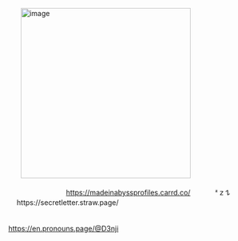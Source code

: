 
 ‎‎‎‎‎‎‎‎ㅤ    ‎‎‎‎‎‎‎‎ <img width="340" height="340" alt="image" src="https://github.com/user-attachments/assets/85b55ea2-5059-46b2-9d57-9d0a8e2c20ff" />





‎‎‎‎‎‎‎‎ㅤ    ‎‎‎‎‎‎‎‎ㅤ  ‎‎‎‎‎‎‎‎ㅤ    ‎‎‎‎‎‎‎‎ㅤ  ‎‎‎‎‎‎‎  ‎‎‎‎‎‎‎‎ㅤ ‎‎‎‎‎ ‎‎‎‎    ‎‎‎‎‎‎‎‎  https://madeinabyssprofiles.carrd.co/  ‎‎‎‎‎‎‎‎ㅤ    ‎‎‎‎‎‎‎‎   ‎‎‎‎‎‎‎‎ㅤ   ᶻ 𝗓 𐰁   ‎‎‎‎‎‎‎‎ㅤ    ‎‎‎‎‎‎‎‎ㅤ    ‎‎‎‎‎‎‎‎ㅤhttps://secretletter.straw.page/    ‎‎‎‎‎‎‎‎ㅤ 
    ‎‎‎‎‎‎‎‎   ‎‎‎‎‎‎‎‎    ‎‎‎‎‎‎‎‎   ‎‎‎‎‎‎‎‎    ‎‎‎‎‎‎‎‎   ‎‎‎‎‎‎‎‎    ‎‎‎‎‎‎‎‎   ‎‎‎‎‎‎‎‎    ‎‎‎‎‎‎‎‎   ‎‎‎‎‎‎‎‎    ‎‎‎‎‎‎‎‎   ‎‎‎‎‎‎‎‎    ‎‎‎‎‎‎‎‎   ‎‎‎‎‎‎‎‎    ‎‎‎‎‎‎‎‎   ‎‎‎‎‎‎‎‎    ‎‎‎‎‎‎‎‎   ‎‎‎‎‎‎‎‎    ‎‎‎‎‎‎‎‎   ‎‎‎‎‎‎‎‎  
    ‎‎‎‎‎‎‎‎   ‎‎‎‎‎‎‎‎    ‎‎‎‎‎‎‎‎   ‎‎‎‎‎‎‎‎    ‎‎‎‎‎‎‎‎   ‎‎‎‎‎‎‎‎    ‎‎‎‎‎‎‎‎   ‎‎‎‎‎‎‎‎    ‎‎‎‎‎‎‎‎   ‎‎‎‎‎‎‎‎    ‎‎‎‎‎‎‎‎   ‎‎‎‎‎‎‎‎    ‎‎‎‎‎‎‎‎   ‎‎‎‎‎‎‎‎    ‎‎‎‎‎‎‎‎   ‎‎‎‎‎‎‎‎     ‎‎‎‎‎‎‎‎   ‎‎‎‎‎‎‎‎    ‎‎‎‎‎‎‎‎   ‎‎‎‎‎‎‎‎     ‎‎‎‎‎‎‎‎   ‎‎‎‎‎‎‎‎    ‎‎‎‎‎‎‎‎   ‎‎‎‎‎‎‎‎     ‎‎‎‎‎‎‎‎   ‎‎‎‎‎‎‎‎    ‎‎‎‎‎‎‎‎   ‎‎‎‎‎‎‎‎        ‎‎‎‎‎‎‎‎   ‎‎‎‎‎‎‎‎    ‎‎‎‎‎‎‎‎   ‎‎‎‎‎‎‎‎     ‎‎‎‎‎‎‎‎   ‎‎‎‎‎‎‎‎   ‎‎‎‎‎‎‎‎   ‎‎‎‎‎‎‎‎    ‎‎‎‎‎‎‎‎‎‎‎‎‎‎‎‎  
    ‎‎‎‎‎‎‎‎   ‎‎‎‎‎‎‎‎    ‎‎‎‎‎‎‎‎   ‎‎‎‎‎‎‎‎    ‎‎‎‎‎‎‎‎   ‎‎‎‎‎‎‎‎    ‎‎‎‎‎‎‎‎   ‎‎‎‎‎‎‎‎    ‎‎‎‎‎‎‎‎   ‎‎‎‎‎‎‎‎    ‎‎‎‎‎‎‎‎   ‎‎‎‎‎‎‎‎    ‎‎‎‎‎‎‎‎   ‎‎‎‎‎‎‎‎    ‎‎‎‎‎‎‎‎   ‎‎‎‎‎‎‎‎     ‎‎‎‎‎‎‎‎   ‎‎‎‎‎‎‎‎    ‎‎‎‎‎‎‎‎   ‎‎‎‎‎‎‎‎     ‎‎‎‎‎‎‎‎   ‎‎‎‎‎‎‎‎    ‎‎‎‎‎‎‎‎   ‎‎‎‎‎‎‎‎     ‎‎‎‎‎‎‎‎   ‎‎‎‎‎‎‎‎    ‎‎‎‎‎‎‎‎   ‎‎‎‎‎‎‎‎        ‎‎‎‎‎‎‎‎   ‎‎‎‎‎‎‎‎    ‎‎‎‎‎‎‎‎   ‎‎‎‎‎‎‎‎     ‎‎‎‎‎‎‎‎   ‎‎‎‎‎‎‎‎   ‎‎‎‎‎‎‎‎   ‎‎‎‎‎‎‎‎    ‎‎‎‎‎‎‎‎   ‎‎‎‎‎‎‎  ‎‎‎‎‎‎‎‎‎‎‎‎‎‎‎‎  https://en.pronouns.page/@D3nji
